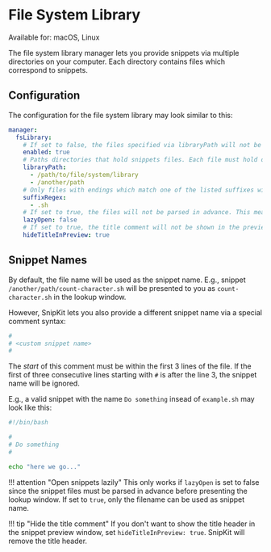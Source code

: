 # File System Library

Available for: macOS, Linux

The file system library manager lets you provide snippets via multiple directories on your computer. Each directory contains
files which correspond to snippets.

## Configuration

The configuration for the file system library may look similar to this:

```yaml title="config.yaml"
manager:
  fsLibrary:
    # If set to false, the files specified via libraryPath will not be provided to you.
    enabled: true
    # Paths directories that hold snippets files. Each file must hold one snippet only.
    libraryPath:
      - /path/to/file/system/library
      - /another/path
    # Only files with endings which match one of the listed suffixes will be considered.
    suffixRegex:
      - .sh
    # If set to true, the files will not be parsed in advance. This means, only the filename can be used as the snippet name.
    lazyOpen: false
    # If set to true, the title comment will not be shown in the preview window.
    hideTitleInPreview: true
```

## Snippet Names

By default, the file name will be used as the snippet name. E.g., snippet `/another/path/count-character.sh` will be 
presented to you as `count-character.sh` in the lookup window.

However, SnipKit lets you also provide a different snippet name via a special comment syntax:

```sh
#
# <custom snippet name>
#
```

The _start_ of this comment must be within the first 3 lines of the file. If the first of three consecutive lines starting
with `#` is after the line 3, the snippet name will be ignored.

E.g., a valid snippet with the name `Do something` insead of `example.sh` may look like this:

```sh linenums="1" title="example.sh"
#!/bin/bash

#
# Do something
#

echo "here we go..."
```

!!! attention "Open snippets lazily"
    This only works if `lazyOpen` is set to false since the snippet files must be parsed in advance before presenting
    the lookup window. If set to `true`, only the filename can be used as snippet name.

!!! tip "Hide the title comment"
    If you don't want to show the title header in the snippet preview window, set `hideTitleInPreview: true`.
    SnipKit will remove the title header.

